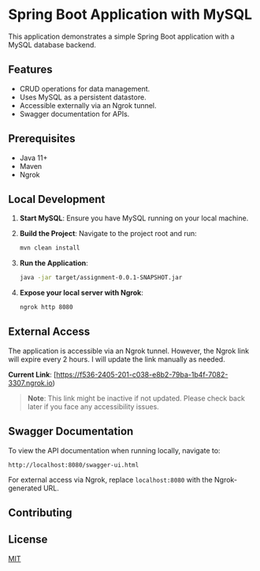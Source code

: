 # Spring Boot Application with MySQL

This application demonstrates a simple Spring Boot application with a MySQL database backend.

## Features

- CRUD operations for data management.
- Uses MySQL as a persistent datastore.
- Accessible externally via an Ngrok tunnel.
- Swagger documentation for APIs.

## Prerequisites

- Java 11+
- Maven
- Ngrok

## Local Development

1. **Start MySQL**:
   Ensure you have MySQL running on your local machine.

2. **Build the Project**:
   Navigate to the project root and run:
   ```bash
   mvn clean install
   ```

3. **Run the Application**:
   ```bash
   java -jar target/assignment-0.0.1-SNAPSHOT.jar
   ```

4. **Expose your local server with Ngrok**:
   ```bash
   ngrok http 8080
   ```

## External Access

The application is accessible via an Ngrok tunnel. However, the Ngrok link will expire every 2 hours. I will update the link manually as needed.

**Current Link**: [https://f536-2405-201-c038-e8b2-79ba-1b4f-7082-3307.ngrok.io)

> **Note**: This link might be inactive if not updated. Please check back later if you face any accessibility issues.

## Swagger Documentation

To view the API documentation when running locally, navigate to:
```
http://localhost:8080/swagger-ui.html
```

For external access via Ngrok, replace `localhost:8080` with the Ngrok-generated URL.

## Contributing



## License

[MIT](https://choosealicense.com/licenses/mit/)
